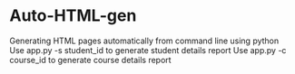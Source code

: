# Auto-HTML-gen
Generating HTML pages automatically from command line using python
Use app.py -s student_id to generate student details report
Use app.py -c course_id to generate course details report
